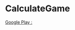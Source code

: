 # CalculateGame

[Google Play : ](https://play.google.com/store/apps/details?id=com.byrm.asuspc.quickcalculategame&hl=trm)
